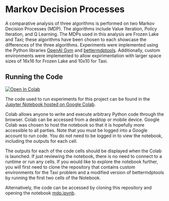 # Markov Decision Processes

A comparative analysis of three algorithms is performed on two Markov Decision Processes (MDP). The algorithms include Value Iteration, Policy Iteration, and Q Learning. The MDPs used in this analysis are Frozen Lake and Taxi; these algorithms have been chosen to each showcase the differences of the three algorithms. Experiments were implemented using the Python libraries [OpenAI Gym](https://www.gymlibrary.dev/) and [bettermdptools](https://github.com/jlm429/bettermdptools). Additionally, custom environments were implemented to allow expirimentation with larger space sizes of 16x16 for Frozen Lake and 10x10 for Taxi.

## Running the Code

[![Open In Colab](https://colab.research.google.com/assets/colab-badge.svg)](https://colab.research.google.com/github/kittyschulz/mdp/blob/main/mdp.ipynb)

The code used to run experiments for this project can be found in the [Jupyter Notebook hosted on Google Colab](https://colab.research.google.com/github/kittyschulz/mdp/blob/main/mdp.ipynb).

Colab allows anyone to write and execute arbitrary Python code through the browser. Colab can be accessed from a desktop or mobile device. Google Colab was chosen to host the notebook so that it is hopefully more accessible to all parties. Note that you must be logged into a Google account to run code. You do not need to be logged in to view the notebook, including the outputs for each cell.

The outputs for each of the code cells should be displayed when the Colab is launched. If just reviewing the notebook, there is no need to connect to a runtime or run any cells. If you would like to explore the notebook further, you will first need to clone the repository that contains custom environments for the Taxi problem and a modified version of bettermdptools by running the first two cells of the Notebook.

Alternatively, the code can be accessed by cloning this repository and opening the notebook [mdp.ipynb](https://github.com/kittyschulz/mdp/blob/main/mdp.ipynb).
